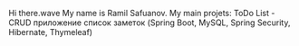 Hi there.wave
My name is Ramil Safuanov.
My main projets:
ToDo List - CRUD приложение список заметок (Spring Boot, MySQL, Spring Security, Hibernate, Thymeleaf)
